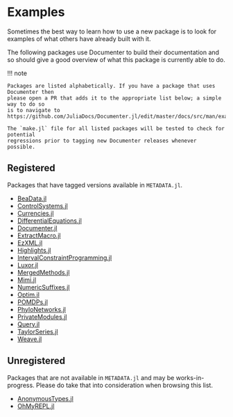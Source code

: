# Examples

Sometimes the best way to learn how to use a new package is to look for
examples of what others have already built with it.

The following packages use Documenter to build their documentation and so
should give a good overview of what this package is currently able to do.

!!! note

    Packages are listed alphabetically. If you have a package that uses Documenter then
    please open a PR that adds it to the appropriate list below; a simple way to do so 
    is to navigate to
    https://github.com/JuliaDocs/Documenter.jl/edit/master/docs/src/man/examples.md.

    The `make.jl` file for all listed packages will be tested to check for potential
    regressions prior to tagging new Documenter releases whenever possible.

## Registered

Packages that have tagged versions available in `METADATA.jl`.

- [BeaData.jl](https://stephenbnicar.github.io/BeaData.jl/latest/)
- [ControlSystems.jl](http://juliacontrol.github.io/ControlSystems.jl/latest/)
- [Currencies.jl](https://juliafinance.github.io/Currencies.jl/latest/)
- [DifferentialEquations.jl](http://juliadiffeq.github.io/DiffEqDocs.jl/latest/)
- [Documenter.jl](https://juliadocs.github.io/Documenter.jl/latest)
- [ExtractMacro.jl](https://carlobaldassi.github.io/ExtractMacro.jl/latest)
- [EzXML.jl](https://bicycle1885.github.io/EzXML.jl/latest/)
- [Highlights.jl](https://juliadocs.github.io/Highlights.jl/latest/)
- [IntervalConstraintProgramming.jl](http://dpsanders.github.io/IntervalConstraintProgramming.jl/latest/)
- [Luxor.jl](https://cormullion.github.io/Luxor.jl)
- [MergedMethods.jl](https://michaelhatherly.github.io/MergedMethods.jl/latest)
- [Mimi.jl](http://anthofflab.berkeley.edu/Mimi.jl/stable/)
- [NumericSuffixes.jl](https://michaelhatherly.github.io/NumericSuffixes.jl/latest)
- [Optim.jl](https://juliaopt.github.io/Optim.jl/latest)
- [POMDPs.jl](http://juliapomdp.github.io/POMDPs.jl/latest/)
- [PhyloNetworks.jl](http://crsl4.github.io/PhyloNetworks.jl/latest/)
- [PrivateModules.jl](https://michaelhatherly.github.io/PrivateModules.jl/latest)
- [Query.jl](http://www.david-anthoff.com/Query.jl/stable/)
- [TaylorSeries.jl](http://www.juliadiff.org/TaylorSeries.jl/latest/)
- [Weave.jl](https://mpastell.github.io/Weave.jl/stable)

## Unregistered

Packages that are not available in `METADATA.jl` and may be works-in-progress.
Please do take that into consideration when browsing this list.

- [AnonymousTypes.jl](https://michaelhatherly.github.io/AnonymousTypes.jl/latest)
- [OhMyREPL.jl](https://github.com/KristofferC/OhMyREPL.jl)
